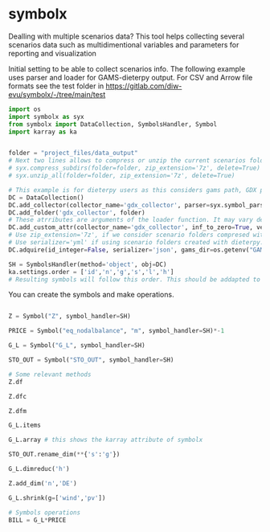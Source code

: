 # symbolx
Dealling with multiple scenarios data?  This tool helps collecting several scenarios data such as multidimentional variables and parameters for reporting and visualization


Initial setting to be able to collect scenarios info. The following example uses parser and loader for GAMS-dieterpy output. For CSV and Arrow file formats see the test folder in https://gitlab.com/diw-evu/symbolx/-/tree/main/test

```python
import os
import symbolx as syx
from symbolx import DataCollection, SymbolsHandler, Symbol
import karray as ka


folder = "project_files/data_output"
# Next two lines allows to compress or unzip the current scenarios folders
# syx.compress_subdirs(folder=folder, zip_extension='7z', delete=True)
# syx.unzip_all(folder=folder, zip_extension='7z', delete=True)

# This example is for dieterpy users as this considers gams path, GDX parser and loader
DC = DataCollection()
DC.add_collector(collector_name='gdx_collector', parser=syx.symbol_parser_gdx, loader=syx.load_gdx)
DC.add_folder('gdx_collector', folder)
# These atrributes are arguments of the loader function. It may vary depending on the loader we use. This exmaple is for syx.load_gdx
DC.add_custom_attr(collector_name='gdx_collector', inf_to_zero=True, verbose=False)
# Use zip_extension='7z', if we consider scenario folders compresed with '.7z'. 
# Use serializer='yml' if using scenario folders created with dieterpy.__version__ < (1.6.0)
DC.adquire(id_integer=False, serializer='json', gams_dir=os.getenv("GAMS_DIR"), zip_extension=None)

SH = SymbolsHandler(method='object', obj=DC)
ka.settings.order = ['id','n','g','s','l','h']
# Resulting symbols will follow this order. This should be addapted to the actual dimension names of your variables
```

You can create the symbols and make operations.

```python

Z = Symbol("Z", symbol_handler=SH)

PRICE = Symbol("eq_nodalbalance", "m", symbol_handler=SH)*-1

G_L = Symbol("G_L", symbol_handler=SH)

STO_OUT = Symbol("STO_OUT", symbol_handler=SH)

# Some relevant methods
Z.df

Z.dfc

Z.dfm

G_L.items

G_L.array # this shows the karray attribute of symbolx

STO_OUT.rename_dim(**{'s':'g'})

G_L.dimreduc('h')

Z.add_dim('n','DE')

G_L.shrink(g=['wind','pv'])

# Symbols operations
BILL = G_L*PRICE

```
